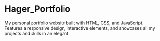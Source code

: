 # Hager_Portfolio
My personal portfolio website built with HTML, CSS, and JavaScript. Features a responsive design, interactive elements, and showcases all my projects and skills in an elegant
